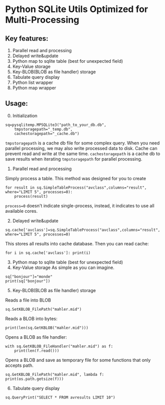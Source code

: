 # Python SQLite Utils Optimized for Multi-Processing

## Key features:

1. Parallel read and processing
2. Delayed write&update
3. Python map to sqlite table (best for unexpected field)
4. Key-Value storage
5. Key-BLOB(BLOB as file handler) storage
6. Tabulate query display
7. Python list wrapper
8. Python map wrapper

## Usage:

0. Initialization

```
sq=pysqlitemp.MPSQLite3("path_to_your_db.db", 
    tmpstoragepath="_temp.db", 
    cachestoragepath="_cache.db")
```
`tmpstoragepath` is a cache db file for some complex query. When you need parallel processing, we may also write processed data to disk. Cache can prevent read and write at the same time.
`cachestoragepath` is a cache db to save results when iterating `tmpstoragepath` for parallel processing.

1. Parallel read and processing

Simply process a table. This method was designed for you to create
```
for result in sq.SimpleTableProcess("avclass",columns="result", where="LIMIT 5", processes=0):
    process(result)
```
`process=0` doesn't indicate single-process, instead, it indicates to use all available cores.

2. Delayed write&update

```
sq.cache['avclass']=sq.SimpleTableProcess("avclass",columns="result", where="LIMIT 5", processes=0)
```
This stores all results into cache database. Then you can read cache:
```
for i in sq.cache['avclass']: print(i)
```

3. Python map to sqlite table (best for unexpected field)
4. Key-Value storage
As simple as you can imagine.
```
sq["bonjour"]="monde"
print(sq["bonjour"])
```

5. Key-BLOB(BLOB as file handler) storage

Reads a file into BLOB
```
sq.SetKBLOB_FilePath("mahler.mid")
```
Reads a BLOB into bytes:
```
print(len(sq.GetKBLOB("mahler.mid")))
```
Opens a BLOB as file handler:
```
with sq.GetKBLOB_FileHandler("mahler.mid") as f:
    print(len(f.read()))
```
Opens a BLOB and save as temporary file for some functions that only accepts path.
```
sq.GetKBLOB_FilePath("mahler.mid", lambda f: print(os.path.getsize(f)))
```
6. Tabulate query display
```
sq.QueryPrint("SELECT * FROM avresults LIMIT 10")
```
